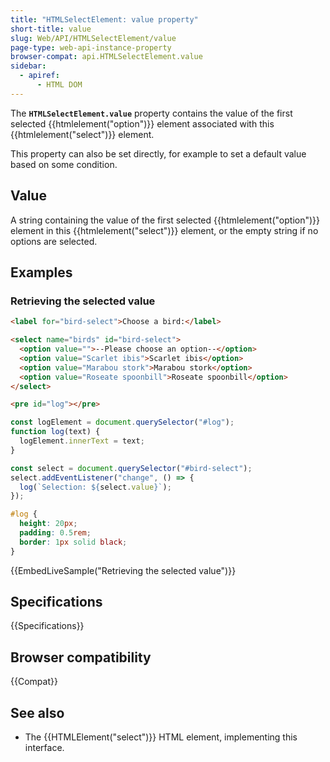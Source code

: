 ```yaml
---
title: "HTMLSelectElement: value property"
short-title: value
slug: Web/API/HTMLSelectElement/value
page-type: web-api-instance-property
browser-compat: api.HTMLSelectElement.value
sidebar:
  - apiref:
      - HTML DOM
---
```


The **`HTMLSelectElement.value`** property contains the value of the first selected {{htmlelement("option")}} element associated with this {{htmlelement("select")}} element.

This property can also be set directly, for example to set a default value based on some condition.

## Value

A string containing the value of the first selected {{htmlelement("option")}} element in this {{htmlelement("select")}} element, or the empty string if no options are selected.

## Examples

### Retrieving the selected value

```html
<label for="bird-select">Choose a bird:</label>

<select name="birds" id="bird-select">
  <option value="">--Please choose an option--</option>
  <option value="Scarlet ibis">Scarlet ibis</option>
  <option value="Marabou stork">Marabou stork</option>
  <option value="Roseate spoonbill">Roseate spoonbill</option>
</select>

<pre id="log"></pre>
```

```js
const logElement = document.querySelector("#log");
function log(text) {
  logElement.innerText = text;
}

const select = document.querySelector("#bird-select");
select.addEventListener("change", () => {
  log(`Selection: ${select.value}`);
});
```

```css hidden
#log {
  height: 20px;
  padding: 0.5rem;
  border: 1px solid black;
}
```

{{EmbedLiveSample("Retrieving the selected value")}}

## Specifications

{{Specifications}}

## Browser compatibility

{{Compat}}

## See also

- The {{HTMLElement("select")}} HTML element, implementing this interface.
